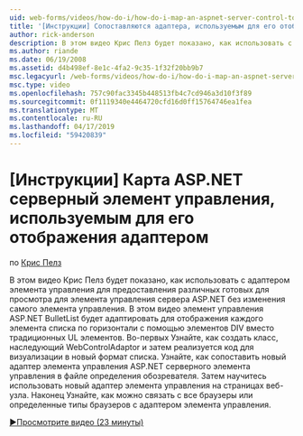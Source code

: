 ```yaml
---
uid: web-forms/videos/how-do-i/how-do-i-map-an-aspnet-server-control-to-the-adaptor-used-to-render-it
title: '[Инструкции] Сопоставляются адаптера, используемым для его отображения элемента управления сервера ASP.NET | Документация Майкрософт'
author: rick-anderson
description: В этом видео Крис Пелз будет показано, как использовать с адаптером элемента управления для предоставления различных готовых для просмотра для элемента управления сервера ASP.NET, не изменяя c...
ms.author: riande
ms.date: 06/19/2008
ms.assetid: d4b498ef-8e1c-4fa2-9c35-1f32f20bb9b7
msc.legacyurl: /web-forms/videos/how-do-i/how-do-i-map-an-aspnet-server-control-to-the-adaptor-used-to-render-it
msc.type: video
ms.openlocfilehash: 757c90fac3345b448513fb4c7cd946a3d10f3f89
ms.sourcegitcommit: 0f1119340e4464720cfd16d0ff15764746ea1fea
ms.translationtype: MT
ms.contentlocale: ru-RU
ms.lasthandoff: 04/17/2019
ms.locfileid: "59420839"
---
```

# <a name="how-do-i-map-an-aspnet-server-control-to-the-adaptor-used-to-render-it"></a>[Инструкции] Карта ASP.NET серверный элемент управления, используемым для его отображения адаптером

по [Крис Пелз](https://twitter.com/chrispels)

В этом видео Крис Пелз будет показано, как использовать с адаптером элемента управления для предоставления различных готовых для просмотра для элемента управления сервера ASP.NET без изменения самого элемента управления. В этом видео элемент управления ASP.NET BulletList будет адаптировать для отображения каждого элемента списка по горизонтали с помощью элементов DIV вместо традиционных UL элементов. Во-первых Узнайте, как создать класс, наследующий WebControlAdaptor и затем реализуется код для визуализации в новый формат списка. Узнайте, как сопоставить новый адаптер элемента управления ASP.NET серверного элемента управления в файле определения обозревателя. Затем научитесь использовать новый адаптер элемента управления на страницах веб-узла. Наконец Узнайте, как можно связать с все браузеры или определенные типы браузеров с адаптером элемента управления.

[&#9654;Просмотрите видео (23 минуты)](https://channel9.msdn.com/Blogs/ASP-NET-Site-Videos/how-do-i-map-an-aspnet-server-control-to-the-adaptor-used-to-render-it)
